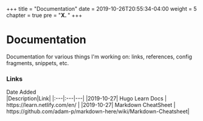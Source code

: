 +++
title = "Documentation"
date = 2019-10-26T20:55:34-04:00
weight = 5
chapter = true
pre = "<b>X. </b>"
+++

# Documentation

Documentation for various things I'm working on: links, references, config fragments, snippets, etc.

### Links


<div style="width:95px">Date Added</div>|Description|Link|
|:---|:---|---|
|2019-10-27| Hugo Learn Docs | https://learn.netlify.com/en/ |
|2019-10-27| Markdown CheatSheet | https://github.com/adam-p/markdown-here/wiki/Markdown-Cheatsheet|

